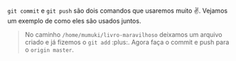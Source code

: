 `git commit` e `git push` são dois comandos que usaremos muito ✌️. Vejamos um exemplo de como eles são usados juntos.

> No caminho `/home/mumuki/livro-maravilhoso` deixamos um arquivo criado e já fizemos o `git add` :plus:. Agora faça o commit e push para o `origin master`.
